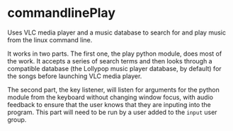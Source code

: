 # commandlinePlay
Uses VLC media player and a music database to search for and play music from the linux command line.

It works in two parts. The first one, the play python module, does most of the work. It accepts a series of search terms and then looks through a compatible database (the Lollypop music player database, by default) for the songs before launching VLC media player.

The second part, the key listener, will listen for arguments for the python module from the keyboard without changing window focus, with audio feedback to ensure that the user knows that they are inputing into the program. This part will need to be run by a user added to the `input` user group.
